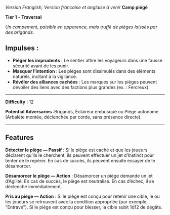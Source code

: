 *Version Franglish, Version francaise et anglaise à venir*
**Camp piégé**

**Tier 1** - **Traversal** 

*Un campement, paisible en apparence, mais truffé de pièges laissés par des brigands.*

## Impulses :
- **Piéger les imprudents** : Le sentier attire les voyageurs dans une fausse sécurité avant de les punir.
- **Masquer l’intention** : Les pièges sont dissimulés dans des éléments naturels, incitant à la vigilance.
- **Révéler des alliances cachées** : Les marques sur les pièges peuvent dévoiler des liens avec des factions plus grandes (ex. : Fercreux).

------------------------------------------

**Difficulty** : 12 

**Potential Adversaries** :Brigands, Éclaireur embusqué ou Piège autonome (Arbalète montée, déclenchée par corde, sans présence directe).

-------------------------------------------

## Features
**Détecter le piège — Passif** : Si le piège est caché et que les joueurs déclarent qu’ils le cherchent, ils peuvent effectuer un jet d’Instinct pour tenter de le repérer. En cas de succès, ils peuvent ensuite essayer de le désamorcer.

**Désamorcer le piège — Action** : Désamorcer un piège demande un jet d’Agilité. En cas de succès, le piège est neutralisé. En cas d’échec, il se déclenche immédiatement.

**Pris au piège — Action** : Si le piège est conçu pour retenir une cible, le ou les joueurs se retrouvent avec la condition appropriée (par exemple, "Entravé"). Si le piège est conçu pour blesser, la cible subit 1d12 de dégâts.

